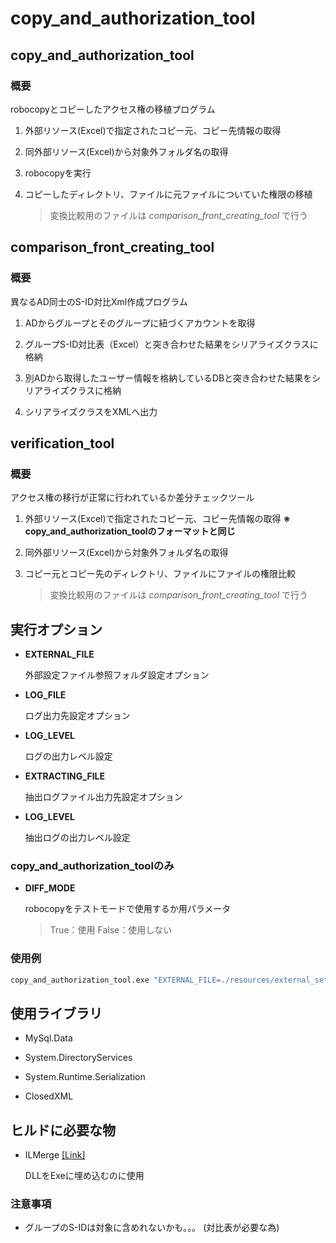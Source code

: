 # copy_and_authorization_tool

## copy_and_authorization_tool
### 概要
robocopyとコピーしたアクセス権の移植プログラム

1. 外部リソース(Excel)で指定されたコピー元、コピー先情報の取得

2. 同外部リソース(Excel)から対象外フォルダ名の取得

3. robocopyを実行

4. コピーしたディレクトリ、ファイルに元ファイルについていた権限の移植

    > 変換比較用のファイルは _comparison_front_creating_tool_ で行う

## comparison_front_creating_tool
### 概要
異なるAD同士のS-ID対比Xml作成プログラム

1. ADからグループとそのグループに紐づくアカウントを取得

2. グループS-ID対比表（Excel）と突き合わせた結果をシリアライズクラスに格納

3. 別ADから取得したユーザー情報を格納しているDBと突き合わせた結果をシリアライズクラスに格納

4. シリアライズクラスをXMLへ出力

## verification_tool
### 概要
アクセス権の移行が正常に行われているか差分チェックツール

1. 外部リソース(Excel)で指定されたコピー元、コピー先情報の取得
    __※ copy_and_authorization_toolのフォーマットと同じ__

2. 同外部リソース(Excel)から対象外フォルダ名の取得

3. コピー元とコピー先のディレクトリ、ファイルにファイルの権限比較

    > 変換比較用のファイルは _comparison_front_creating_tool_ で行う



## 実行オプション
+ __EXTERNAL_FILE__

    外部設定ファイル参照フォルダ設定オプション

+ __LOG_FILE__

    ログ出力先設定オプション

+ __LOG_LEVEL__

    ログの出力レベル設定

+ __EXTRACTING_FILE__

    抽出ログファイル出力先設定オプション

+ __LOG_LEVEL__

    抽出ログの出力レベル設定


### copy_and_authorization_toolのみ
+ __DIFF_MODE__

    robocopyをテストモードで使用するか用パラメータ
    > True：使用 False：使用しない

### 使用例
```cmd
copy_and_authorization_tool.exe "EXTERNAL_FILE=./resources/external_setting.json" "LOG_FILE=./log/system_log.log"
```


## 使用ライブラリ
+ MySql.Data

+ System.DirectoryServices

+ System.Runtime.Serialization

+ ClosedXML

## ヒルドに必要な物
+ ILMerge [\[Link\]](https://www.microsoft.com/en-us/download/details.aspx?id=17630)

    DLLをExeに埋め込むのに使用

### 注意事項
+ グループのS-IDは対象に含めれないかも。。。 (対比表が必要な為)
